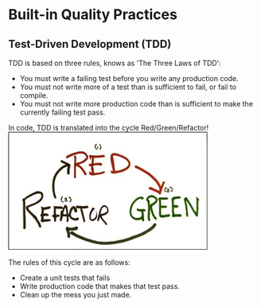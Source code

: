 # Built-in Quality Practices

## Test-Driven Development (TDD) 

TDD is based on three rules, knows as 'The Three Laws of TDD': 

* You must write a failing test before you write any production code.
* You must not write more of a test than is sufficient to fail, or fail to compile.
* You must not write more production code than is sufficient to make the currently 
  failing test pass.
  
In code, TDD is translated into the cycle Red/Green/Refactor!
[![TDD_Cycle](photos/red_green_refactor.jpg)](photos/red_green_refactor.jpg)

The rules of this cycle are as follows: 
* Create a unit tests that fails
* Write production code that makes that test pass. 
* Clean up the mess you just made.


